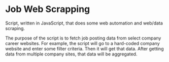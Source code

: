 # Job Web Scrapping
Script, written in JavaScript, that does some web automation and web/data scraping.

The purpose of the script is to fetch job posting data from select company career websites.
For example, the script will go to a hard-coded company website and enter some filter criteria. Then it will get that data.
After getting data from multiple company sites, that data will be aggregated.
